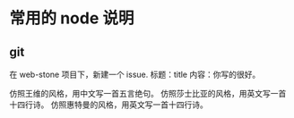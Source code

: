 # 常用的 node 说明

## git

在 web-stone 项目下，新建一个 issue.
标题：title
内容：你写的很好。

仿照王维的风格，用中文写一首五言绝句。
仿照莎士比亚的风格，用英文写一首十四行诗。
仿照惠特曼的风格，用英文写一首十四行诗。
